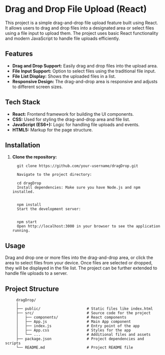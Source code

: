 # Drag and Drop File Upload (React)

This project is a simple drag-and-drop file upload feature built using React. It allows users to drag and drop files into a designated area or select files using a file input to upload them. The project uses basic React functionality and modern JavaScript to handle file uploads efficiently.

## Features

- **Drag and Drop Support:** Easily drag and drop files into the upload area.
- **File Input Support:** Option to select files using the traditional file input.
- **File List Display:** Shows the uploaded files in a list.
- **Responsive Design:** The drag-and-drop area is responsive and adjusts to different screen sizes.

## Tech Stack

- **React:** Frontend framework for building the UI components.
- **CSS:** Used for styling the drag-and-drop area and file list.
- **JavaScript (ES6+):** Logic for handling file uploads and events.
- **HTML5:** Markup for the page structure.

## Installation

1. **Clone the repository:**

         git clone https://github.com/your-username/dragDrop.git
      
         Navigate to the project directory:
         
         cd dragDrop
         Install dependencies: Make sure you have Node.js and npm installed.
         
         
         npm install
         Start the development server:
         
         
         npm start
         Open http://localhost:3000 in your browser to see the application running.


## Usage
Drag and drop one or more files into the drag-and-drop area, or click the area to select files from your device.
Once files are selected or dropped, they will be displayed in the file list.
The project can be further extended to handle file uploads to a server.

## Project Structure

         dragDrop/
         │
         ├── public/                     # Static files like index.html
         ├── src/                        # Source code for the project
         │   ├── components/             # React components
         │   ├── App.js                  # Main App component
         │   ├── index.js                # Entry point of the app
         │   ├── App.css                 # Styles for the app
         │   └── ...                     # Additional files and assets
         ├── package.json                # Project dependencies and scripts
         └── README.md                   # Project README file
